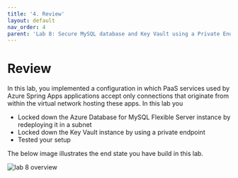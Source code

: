 ```yaml
---
title: '4. Review'
layout: default
nav_order: 4
parent: 'Lab 8: Secure MySQL database and Key Vault using a Private Endpoint'
---
```


# Review

In this lab, you implemented a configuration in which PaaS services used by Azure Spring Apps applications accept only connections that originate from within the virtual network hosting these apps. In this lab you

- Locked down the Azure Database for MySQL Flexible Server instance by redeploying it in a subnet
- Locked down the Key Vault instance by using a private endpoint
- Tested your setup

The below image illustrates the end state you have build in this lab.

![lab 8 overview](../../images/lab8.png)